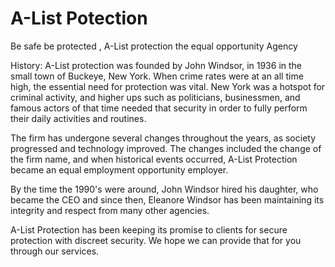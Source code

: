 # A-List Potection
Be safe be protected , A-List  protection the equal opportunity Agency 

History:
A-List protection was founded by John Windsor, in 1936 in the small town of Buckeye, New York. When crime rates were at an all time high, the essential need for protection was vital.
New York was a hotspot for criminal activity, and higher ups such as politicians, businessmen, and famous actors of that time needed that security in order to fully perform their daily activities and routines. 

The firm has undergone several changes throughout the years, as society progressed and technology improved. The changes included the change of the firm name, and when historical events occurred, A-List Protection became an equal employment opportunity employer.

By the time the 1990's were around, John Windsor hired his daughter, who became the CEO and since then, Eleanore Windsor has been maintaining its integrity and respect from many other agencies. 

A-List Protection has been keeping its promise to clients for secure protection with discreet security. We hope we can provide that for you through our services.
